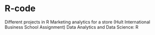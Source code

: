 # R-code
Different projects in R
Marketing analytics for a store (Hult International Business School Assignment)
Data Analytics and Data Science: R
